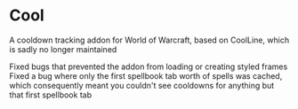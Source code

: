 # Cool

A cooldown tracking addon for World of Warcraft, based on CoolLine, which is sadly no longer maintained

Fixed bugs that prevented the addon from loading or creating styled frames
Fixed a bug where only the first spellbook tab worth of spells was cached, which consequently meant you couldn't see cooldowns for anything but that first spellbook tab
